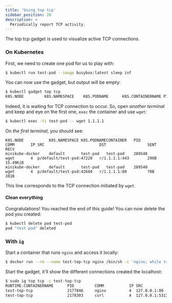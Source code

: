 ```yaml
---
title: 'Using top tcp'
sidebar_position: 20
description: >
  Periodically report TCP activity.
---
```


The top tcp gadget is used to visualize active TCP connections.

### On Kubernetes

First, we need to create one pod for us to play with:

```bash
$ kubectl run test-pod --image busybox:latest sleep inf
```

You can now use the gadget, but output will be empty:

```bash
$ kubectl gadget top tcp
K8S.NODE         K8S.NAMESPACE    K8S.PODNAME      K8S.CONTAINERNAME PID       COMM      IP SRC                   DST                   SENT     RECV
```

Indeed, it is waiting for TCP connection to occur.
So, open *another terminal* and keep and eye on the first one, `exec` the container and use `wget`:

```bash
$ kubectl exec -ti test-pod -- wget 1.1.1.1
```

On *the first terminal*, you should see:

```
K8S.NODE           K8S.NAMESPACE K8S.PODNAMECONTAINER   PID         COMM       IP SRC                        DST                  SENT       RECV
minikube-docker    default       test-pod   test-pod    289548      wget       4  p/default/test-pod:47228   r/1.1.1.1:443        296B       15.49KiB
minikube-docker    default       test-pod   test-pod    289540      wget       4  p/default/test-pod:42604   r/1.1.1.1:80         70B        381B
```

This line corresponds to the TCP connection initiated by `wget`.

#### Clean everything

Congratulations! You reached the end of this guide!
You can now delete the pod you created:

```bash
$ kubectl delete pod test-pod
pod "test-pod" deleted
```

### With `ig`

Start a container that runs `nginx` and access it locally:

```bash
$ docker run --rm --name test-top-tcp nginx /bin/sh -c 'nginx; while true; do curl localhost; sleep 1; done'
```

Start the gadget, it'll show the different connections created the localhost:

```bash
$ sudo ig top tcp -c test-top-tcp
RUNTIME.CONTAINERNAME      PID         COMM           IP SRC                               DST                               SENT          RECV
test-top-tcp               2177846     nginx          4  127.0.0.1:80                      127.0.0.1:53130                   238B          73B
test-top-tcp               2178303     curl           4  127.0.0.1:53130                   127.0.0.1:80                      73B           853B
```
